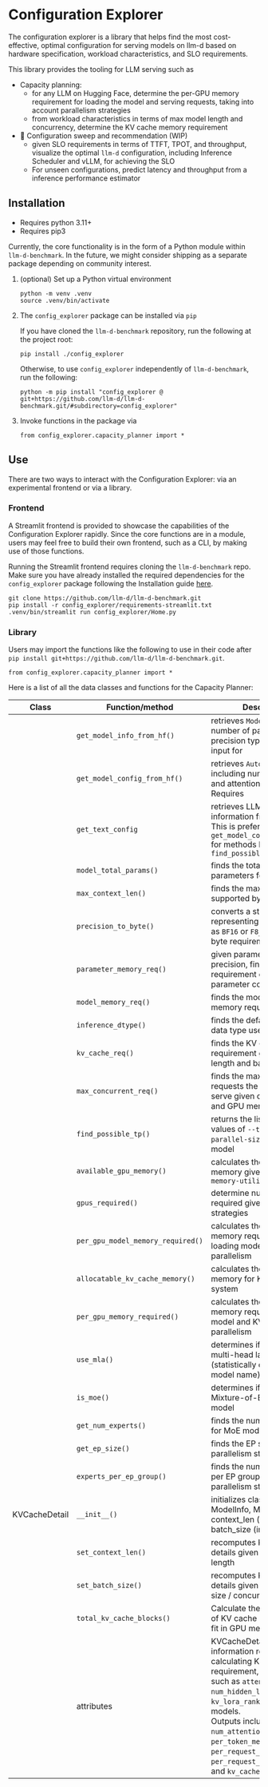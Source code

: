 # Configuration Explorer

The configuration explorer is a library that helps find the most cost-effective, optimal configuration for serving models on llm-d based on hardware specification, workload characteristics, and SLO requirements.

This library provides the tooling for LLM serving such as
- Capacity planning:
  - for any LLM on Hugging Face, determine the per-GPU memory requirement for loading the model and serving requests, taking into account parallelism strategies
  - from workload characteristics in terms of max model length and concurrency, determine the KV cache memory requirement
- 🚧 Configuration sweep and recommendation (WIP)
  - given SLO requirements in terms of TTFT, TPOT, and throughput, visualize the optimal `llm-d` configuration, including Inference Scheduler and vLLM, for achieving the SLO
  - For unseen configurations, predict latency and throughput from a inference performance estimator


## Installation

* Requires python 3.11+
* Requires pip3

Currently, the core functionality is in the form of a Python module within `llm-d-benchmark`. In the future, we might consider shipping as a separate package depending on community interest.

1. (optional) Set up a Python virtual environment
    ```
    python -m venv .venv
    source .venv/bin/activate
    ```

2. The `config_explorer` package can be installed via `pip`

    If you have cloned the `llm-d-benchmark` repository, run the following at the project root:

    ```
    pip install ./config_explorer
    ```

    Otherwise, to use `config_explorer` independently of `llm-d-benchmark`, run the following:

    ```
    python -m pip install "config_explorer @ git+https://github.com/llm-d/llm-d-benchmark.git/#subdirectory=config_explorer"
    ```

3. Invoke functions in the package via

    ```
    from config_explorer.capacity_planner import *
    ```

## Use

There are two ways to interact with the Configuration Explorer: via an experimental frontend or via a library.

### Frontend
A Streamlit frontend is provided to showcase the capabilities of the Configuration Explorer rapidly. Since the core functions are in a module, users may feel free to build their own frontend, such as a CLI, by making use of those functions.

Running the Streamlit frontend requires cloning the `llm-d-benchmark` repo. Make sure you have already installed the required dependencies for the `config_explorer` package following the Installation guide [here](#installation).

```
git clone https://github.com/llm-d/llm-d-benchmark.git
pip install -r config_explorer/requirements-streamlit.txt
.venv/bin/streamlit run config_explorer/Home.py
```

### Library
Users may import the functions like the following to use in their code after `pip install git+https://github.com/llm-d/llm-d-benchmark.git`.

```
from config_explorer.capacity_planner import *
```

Here is a list of all the data classes and functions for the Capacity Planner:

| Class         | Function/method                   | Description                                                                                                                                                                                                                                                                                                              |   |
|---------------|-----------------------------------|--------------------------------------------------------------------------------------------------------------------------------------------------------------------------------------------------------------------------------------------------------------------------------------------------------------------------|---|
|               | `get_model_info_from_hf()`        | retrieves `ModelInfo` such as number of parameters and precision types. Used as input for                                                                                                                                                                                                                                |   |
|               | `get_model_config_from_hf()`      | retrieves `AutoConfig` including number of layers and attention architecture. Requires                                                                                                                                                                                                                                   |   |
|               | `get_text_config`                 | retrieves LLM-specific information from `AutoConfig`. This is preferred over `get_model_config_from_hf` for methods like `find_possible_tp`                                                                                                                                                                              |   |
|               | `model_total_params()`            | finds the total number of parameters for a model                                                                                                                                                                                                                                                                         |   |
|               | `max_context_len()`               | finds the max context length supported by the model                                                                                                                                                                                                                                                                      |   |
|               | `precision_to_byte()`             | converts a string representing precision, such as `BF16` or `F8_E4M3`, to its byte requirement                                                                                                                                                                                                                           |   |
|               | `parameter_memory_req()`          | given parameter count and precision, finds the memory requirement of the parameter count                                                                                                                                                                                                                                 |   |
|               | `model_memory_req()`              | finds the model GPU memory requirement                                                                                                                                                                                                                                                                                   |   |
|               | `inference_dtype()`               | finds the default KV cache data type used for inference                                                                                                                                                                                                                                                                  |   |
|               | `kv_cache_req()`                  | finds the KV cache memory requirement given context length and batch size                                                                                                                                                                                                                                                |   |
|               | `max_concurrent_req()`            | finds the max concurrent requests the model can serve given context length and GPU memory                                                                                                                                                                                                                                |   |
|               | `find_possible_tp()`              | returns the list of possible values of `--tensor-parallel-size` for the given model                                                                                                                                                                                                                                      |   |
|               | `available_gpu_memory()`          | calculates the available GPU memory given `--gpu-memory-utilization`                                                                                                                                                                                                                                                     |   |
|               | `gpus_required()`                 | determine number of GPUs required given parallelism strategies                                                                                                                                                                                                                                                           |   |
|               | `per_gpu_model_memory_required()` | calculates the per-GPU memory requirement for loading model given parallelism                                                                                                                                                                                                                                            |   |
|               | `allocatable_kv_cache_memory()`   | calculates the allocatable memory for KV cache in the system                                                                                                                                                                                                                                                             |   |
|               | `per_gpu_memory_required()`       | calculates the per-GPU memory requirement for model and KV cache given parallelism                                                                                                                                                                                                                                       |   |
|               | `use_mla()`                       | determines if model uses multi-head latent attention (statistically determined by model name)                                                                                                                                                                                                                            |   |
|               | `is_moe()`                        | determines if model is a Mixture-of-Experts (MoE) model                                                                                                                                                                                                                                                                  |   |
|               | `get_num_experts()`               | finds the number of experts for MoE models                                                                                                                                                                                                                                                                               |   |
|               | `get_ep_size()`                   | finds the EP size given parallelism strategies                                                                                                                                                                                                                                                                           |   |
|               | `experts_per_ep_group()`          | finds the number of experts per EP group given parallelism strategies                                                                                                                                                                                                                                                    |   |
| KVCacheDetail | `__init__()`                      | initializes class by passing in ModelInfo, ModelConfig, context_len (int), and batch_size (int)                                                                                                                                                                                                                          |   |
|               | `set_context_len()`               | recomputes KV cache details given a new context length                                                                                                                                                                                                                                                                   |   |
|               | `set_batch_size()`                | recomputes KV cache details given a new batch size / concurrency                          
|               | `total_kv_cache_blocks()`                | Calculate the total number of KV cache blocks that can fit in GPU memory                                                                                                          |   |
|               | attributes                        | KVCacheDetail stores information relevant to calculating KV cache requirement, <br>such as `attention_type`, `num_hidden_layers`, `kv_lora_rank` for MLA models. <br>Outputs include `num_attention_group`, `per_token_memory_bytes`, `per_request_kv_cache_bytes`,<br>`per_request_kv_cache_gb`, and `kv_cache_size_gb` |   |
